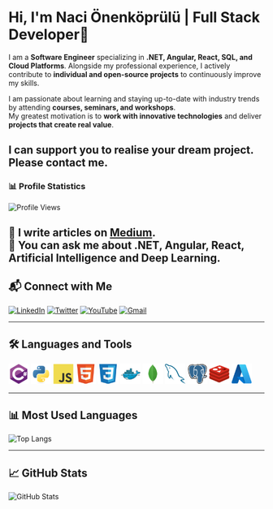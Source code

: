 # Hi, I'm Naci Önenköprülü | Full Stack Developer👋

I am a **Software Engineer** specializing in **.NET, Angular, React, SQL, and Cloud Platforms**. Alongside my professional experience, I actively contribute to **individual and open-source projects** to continuously improve my skills.

I am passionate about learning and staying up-to-date with industry trends by attending **courses, seminars, and workshops**.  
My greatest motivation is to **work with innovative technologies** and deliver **projects that create real value**.

I can support you to realise your dream project. Please contact me.
---
### 📊 Profile Statistics
![Profile Views](https://komarev.com/ghpvc/?username=nacionenkoprulu&color=blue)

📌 I write articles on **[Medium](#)**.  
💬 You can ask me about **.NET, Angular, React, Artificial Intelligence and Deep Learning**.  
---

## 📬 Connect with Me
[![LinkedIn](https://img.shields.io/badge/LinkedIn-0077B5?style=for-the-badge&logo=linkedin&logoColor=white)](https://www.linkedin.com/in/nacionenkoprulu/)
[![Twitter](https://img.shields.io/badge/Twitter-1DA1F2?style=for-the-badge&logo=twitter&logoColor=white)](https://twitter.com/nacionenkoprulu)
[![YouTube](https://img.shields.io/badge/YouTube-FF0000?style=for-the-badge&logo=youtube&logoColor=white)](https://www.youtube.com/@nacionenkoprulu1991)
[![Gmail](https://img.shields.io/badge/Gmail-D14836?style=for-the-badge&logo=gmail&logoColor=white)](mailto:nacionenkoprulu@gmail.com)

---

## 🛠️ Languages and Tools  
<p align="left">
  <img src="https://raw.githubusercontent.com/devicons/devicon/master/icons/csharp/csharp-original.svg" alt="C#" width="40" height="40"/>
  <img src="https://raw.githubusercontent.com/devicons/devicon/master/icons/python/python-original.svg" alt="Python" width="40" height="40"/>
  <img src="https://raw.githubusercontent.com/devicons/devicon/master/icons/javascript/javascript-original.svg" alt="JavaScript" width="40" height="40"/>
  <img src="https://raw.githubusercontent.com/devicons/devicon/master/icons/html5/html5-original.svg" alt="HTML5" width="40" height="40"/>
  <img src="https://raw.githubusercontent.com/devicons/devicon/master/icons/css3/css3-original.svg" alt="CSS3" width="40" height="40"/>
  <img src="https://raw.githubusercontent.com/devicons/devicon/master/icons/docker/docker-original.svg" alt="Docker" width="40" height="40"/>
  <img src="https://raw.githubusercontent.com/devicons/devicon/master/icons/mongodb/mongodb-original.svg" alt="MongoDB" width="40" height="40"/>
  <img src="https://raw.githubusercontent.com/devicons/devicon/master/icons/mysql/mysql-original.svg" alt="MySQL" width="40" height="40"/>
  <img src="https://raw.githubusercontent.com/devicons/devicon/master/icons/postgresql/postgresql-original.svg" alt="PostgreSQL" width="40" height="40"/>
  <img src="https://raw.githubusercontent.com/devicons/devicon/master/icons/redis/redis-original.svg" alt="Redis" width="40" height="40"/>
  <img src="https://raw.githubusercontent.com/devicons/devicon/master/icons/azure/azure-original.svg" alt="Azure" width="40" height="40"/>
</p>

---

## 📊 Most Used Languages
![Top Langs](https://github-readme-stats.vercel.app/api/top-langs/?username=nacionenkoprulu&layout=compact&langs_count=6)

---

## 📈 GitHub Stats
![GitHub Stats](https://github-readme-stats.vercel.app/api?username=nacionenkoprulu&show_icons=true&count_private=true&theme=radical)

